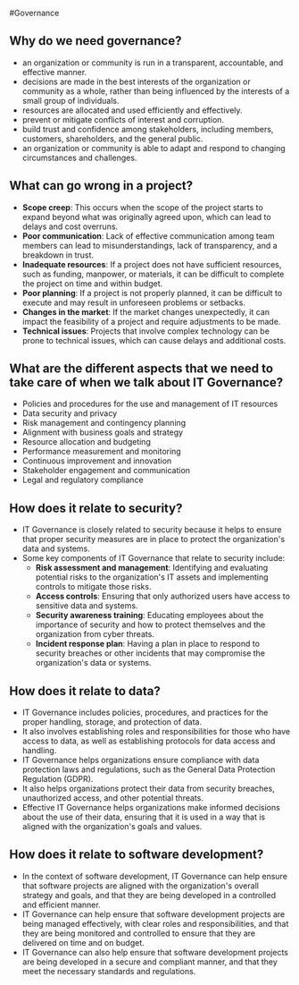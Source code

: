 #Governance

## Why do we need governance?
- an organization or community is run in a transparent, accountable, and effective manner.
- decisions are made in the best interests of the organization or community as a whole, rather than being influenced by the interests of a small group of individuals.
- resources are allocated and used efficiently and effectively.
- prevent or mitigate conflicts of interest and corruption.
- build trust and confidence among stakeholders, including members, customers, shareholders, and the general public.
- an organization or community is able to adapt and respond to changing circumstances and challenges.

## What can go wrong in a project?
- **Scope creep**: This occurs when the scope of the project starts to expand beyond what was originally agreed upon, which can lead to delays and cost overruns.
- **Poor communication**: Lack of effective communication among team members can lead to misunderstandings, lack of transparency, and a breakdown in trust.
- **Inadequate resources**: If a project does not have sufficient resources, such as funding, manpower, or materials, it can be difficult to complete the project on time and within budget.
- **Poor planning**: If a project is not properly planned, it can be difficult to execute and may result in unforeseen problems or setbacks.
- **Changes in the market**: If the market changes unexpectedly, it can impact the feasibility of a project and require adjustments to be made.
- **Technical issues**: Projects that involve complex technology can be prone to technical issues, which can cause delays and additional costs.

## What are the different aspects that we need to take care of when we talk about IT Governance?
- Policies and procedures for the use and management of IT resources
- Data security and privacy
- Risk management and contingency planning
- Alignment with business goals and strategy
- Resource allocation and budgeting
- Performance measurement and monitoring
- Continuous improvement and innovation
- Stakeholder engagement and communication
- Legal and regulatory compliance

## How does it relate to security?
- IT Governance is closely related to security because it helps to ensure that proper security measures are in place to protect the organization's data and systems.
- Some key components of IT Governance that relate to security include:
    - **Risk assessment and management**: Identifying and evaluating potential risks to the organization's IT assets and implementing controls to mitigate those risks.
    - **Access controls**: Ensuring that only authorized users have access to sensitive data and systems.
    - **Security awareness training**: Educating employees about the importance of security and how to protect themselves and the organization from cyber threats.
    - **Incident response plan**: Having a plan in place to respond to security breaches or other incidents that may compromise the organization's data or systems.

## How does it relate to data?
- IT Governance includes policies, procedures, and practices for the proper handling, storage, and protection of data.
- It also involves establishing roles and responsibilities for those who have access to data, as well as establishing protocols for data access and handling.
- IT Governance helps organizations ensure compliance with data protection laws and regulations, such as the General Data Protection Regulation (GDPR).
- It also helps organizations protect their data from security breaches, unauthorized access, and other potential threats.
- Effective IT Governance helps organizations make informed decisions about the use of their data, ensuring that it is used in a way that is aligned with the organization's goals and values.

## How does it relate to software development?
- In the context of software development, IT Governance can help ensure that software projects are aligned with the organization's overall strategy and goals, and that they are being developed in a controlled and efficient manner.
- IT Governance can help ensure that software development projects are being managed effectively, with clear roles and responsibilities, and that they are being monitored and controlled to ensure that they are delivered on time and on budget.
- IT Governance can also help ensure that software development projects are being developed in a secure and compliant manner, and that they meet the necessary standards and regulations.